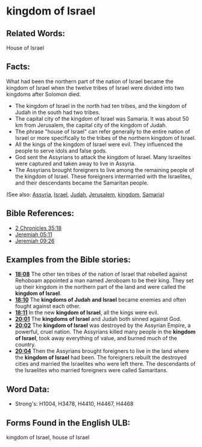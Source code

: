 # kingdom of Israel

## Related Words:

House of Israel

## Facts:

What had been the northern part of the nation of Israel became the kingdom of Israel when the twelve tribes of Israel were divided into two kingdoms after Solomon died.

* The kingdom of Israel in the north had ten tribes, and the kingdom of Judah in the south had two tribes.
* The capital city of the kingdom of Israel was Samaria. It was about 50 km from Jerusalem, the capital city of the kingdom of Judah.
* The phrase "house of Israel" can refer generally to the entire nation of Israel or more specifically to the tribes of the northern kingdom of Israel.
* All the kings of the kingdom of Israel were evil. They influenced the people to serve idols and false gods.
* God sent the Assyrians to attack the kingdom of Israel. Many Israelites were captured and taken away to live in Assyria.
* The Assyrians brought foreigners to live among the remaining people of the kingdom of Israel. These foreigners intermarried with the Israelites, and their descendants became the Samaritan people.

(See also: [Assyria](../names/assyria.md), [Israel](../kt/israel.md), [Judah](../names/kingdomofjudah.md), [Jerusalem](../names/jerusalem.md), [kingdom](../other/kingdom.md), [Samaria](../names/samaria.md))

## Bible References:

* [2 Chronicles 35:18](rc://en/tn/help/2ch/35/18)
* [Jeremiah 05:11](rc://en/tn/help/jer/05/11)
* [Jeremiah 09:26](rc://en/tn/help/jer/09/26)

## Examples from the Bible stories:

* __[18:08](rc://en/tn/help/obs/18/08)__ The other ten tribes of the nation of Israel that rebelled against Rehoboam appointed a man named Jeroboam to be their king. They set up their kingdom in the northern part of the land and were called the __kingdom of Israel__.
* __[18:10](rc://en/tn/help/obs/18/10)__ The __kingdoms of Judah and Israel__ became enemies and often fought against each other.
* __[18:11](rc://en/tn/help/obs/18/11)__ In the new __kingdom of Israel__, all the kings were evil.
* __[20:01](rc://en/tn/help/obs/20/01)__ The __kingdoms of Israel__ and Judah both sinned against God.
* __[20:02](rc://en/tn/help/obs/20/02)__ The __kingdom of Israel__ was destroyed by the Assyrian Empire, a powerful, cruel nation. The Assyrians killed many people in the __kingdom of Israel__, took away everything of value, and burned much of the country.
* __[20:04](rc://en/tn/help/obs/20/04)__ Then the Assyrians brought foreigners to live in the land where the __kingdom of Israel__ had been. The foreigners rebuilt the destroyed cities and married the Israelites who were left there. The descendants of the Israelites who married foreigners were called Samaritans.

## Word Data:

* Strong's: H1004, H3478, H4410, H4467, H4468

## Forms Found in the English ULB:

kingdom of Israel, house of Israel
